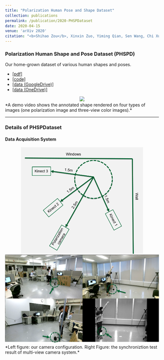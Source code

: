 ```yaml
---
title: "Polarization Human Pose and Shape Dataset"
collection: publications
permalink: /publication/2020-PHSPDataset
date: 2020-04-15
venue: 'arXiv 2020'
citation: "<b>Shihao Zou</b>, Xinxin Zuo, Yiming Qian, Sen Wang, Chi Xu, Minglun Gong and Li Cheng. arXiv 2020."
---
```


### Polarization Human Shape and Pose Dataset (PHSPD)
Our home-grown dataset of various human shapes and poses. 
- [[pdf]](https://arxiv.org/abs/2004.14899)
- [[code]](https://github.com/JimmyZou/PolarHumanPoseShapeDataset) 
- [[data (GoogleDrive)]]()
- [[data (OneDrive)]]()

<center><img src="/images/pubilication_image_videos/demo_annotation_shape.gif" width="400"/></center>
*A demo video shows the annotated shape rendered on four types of images (one polarization image and three-view color images).*

---
### Details of PHSPDataset
#### Data Acquisition System
<center><img src="/images/pubilication_image_videos/camera_config.png" width="400"/><img src="/images/pubilication_image_videos/synchronization.png" width="600"/></center>
*Left figure: our camera configuration. Right Figure: the synchroniztion test result of multi-view camera system.*

